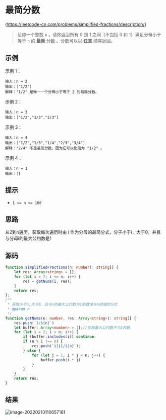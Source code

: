 # 最简分数

(https://leetcode-cn.com/problems/simplified-fractions/description/)

>   给你一个整数 `n` ，请你返回所有 0 到 1 之间（不包括 0 和 1）满足分母小于等于 `n` 的 **最简** 分数 。分数可以以 **任意** 顺序返回。

## 示例

示例 1：

```
输入：n = 2
输出：["1/2"]
解释："1/2" 是唯一一个分母小于等于 2 的最简分数。
```

示例 2：

```
输入：n = 3
输出：["1/2","1/3","2/3"]
```

示例 3：

```
输入：n = 4
输出：["1/2","1/3","1/4","2/3","3/4"]
解释："2/4" 不是最简分数，因为它可以化简为 "1/2" 。
```

示例 4：

```
输入：n = 1
输出：[]
```

## 提示

-   `1 <= n <= 100`

## 思路

从2到n遍历，获取每次遍历时由 i 作为分母的最简分式，分子小于i，大于0，并且与分母i的最大公约数是1

## 源码

```typescript
function simplifiedFractions(n: number): string[] {
    let res: Array<string> = [];
    for (let i = 2; i <= n; i++) {
        res = getNums(i, res);
    }
    return res;
};
/**
 * 获取小于n,大于0，且与n的最大公约数为1的数值与n组成的分式
 * @param n 
 */
function getNums(n: number, res: Array<string>): string[] {
    res.push(`1/${n}`)
    let buffer: Array<number> = [];//存放最大公约数不为1的数
    for (let i = 2; i < n; i++) {
        if (buffer.includes(i)) continue;
        if (n % i !== 0) {
            res.push(`${i}/${n}`);
        } else {
            for (let j = 1; i * j < n; j++) {
                buffer.push(i * j)
            }
        }
    }
    return res;
}
```

##  结果

![image-20220210110657161](https://pic-1255740060.cos.ap-shanghai.myqcloud.com/MarkDown/img/20220210110708.png)